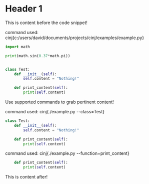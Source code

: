 # Header 1
This is content before the code snippet!

command used: cinj{c:/users/david/documents/projects/cinj/examples/example.py}
```python
import math

print(math.sin(0.37*math.pi))


class Test:
    def __init__(self):
        self.content = "Nothing!"

    def print_content(self):
        print(self.content)
```
Use supported commands to grab pertinent content!

command used: cinj{./example.py --class=Test}
```python
class Test:
    def __init__(self):
        self.content = "Nothing!"

    def print_content(self):
        print(self.content)
```


command used: cinj{./example.py --function=print_content}
```python
    def print_content(self):
        print(self.content)
```
This is content after!
